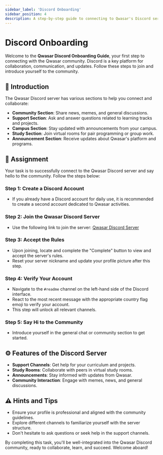 ```yaml
---
sidebar_label: 'Discord Onboarding'
sidebar_position: 4
description: A step-by-step guide to connecting to Qwasar's Discord server and engaging with the community.
---
```


# Discord Onboarding

Welcome to the **Qwasar Discord Onboarding Guide**, your first step to connecting with the Qwasar community. Discord is a key platform for collaboration, communication, and updates. Follow these steps to join and introduce yourself to the community.

## 🚀 Introduction

The Qwasar Discord server has various sections to help you connect and collaborate:

- **Community Section**: Share news, memes, and general discussions.
- **Support Section**: Ask and answer questions related to learning tracks and projects.
- **Campus Section**: Stay updated with announcements from your campus.
- **Study Section**: Join virtual rooms for pair programming or group work.
- **Announcement Section**: Receive updates about Qwasar's platform and programs.

## 📝 Assignment

Your task is to successfully connect to the Qwasar Discord server and say hello to the community. Follow the steps below:

### Step 1: Create a Discord Account

- If you already have a Discord account for daily use, it is recommended to create a second account dedicated to Qwasar activities.

### Step 2: Join the Qwasar Discord Server

- Use the following link to join the server: [Qwasar Discord Server](https://discord.gg/bhzmM5WzhH)

### Step 3: Accept the Rules

- Upon joining, locate and complete the "Complete" button to view and accept the server's rules.
- Reset your server nickname and update your profile picture after this step.

### Step 4: Verify Your Account

- Navigate to the `#readme` channel on the left-hand side of the Discord interface.
- React to the most recent message with the appropriate country flag emoji to verify your account.
- This step will unlock all relevant channels.

### Step 5: Say Hi to the Community

- Introduce yourself in the general chat or community section to get started.

## ⚙️ Features of the Discord Server

- **Support Channels**: Get help for your curriculum and projects.
- **Study Rooms**: Collaborate with peers in virtual study rooms.
- **Announcements**: Stay informed with updates from Qwasar.
- **Community Interaction**: Engage with memes, news, and general discussions.

## ⚠️ Hints and Tips

- Ensure your profile is professional and aligned with the community guidelines.
- Explore different channels to familiarize yourself with the server structure.
- Don't hesitate to ask questions or seek help in the support channels.

By completing this task, you'll be well-integrated into the Qwasar Discord community, ready to collaborate, learn, and succeed. Welcome aboard!
